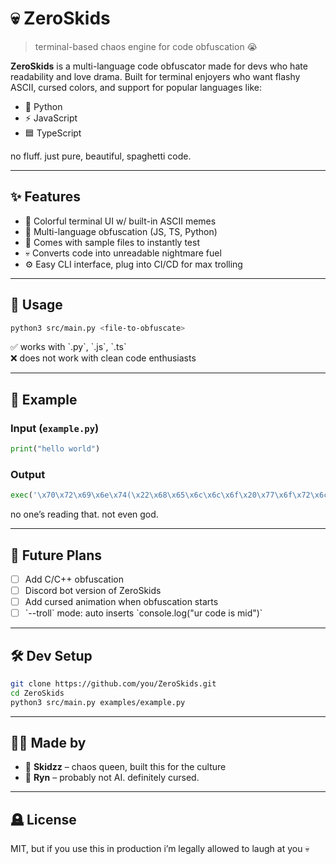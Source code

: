 
# 💀 ZeroSkids

> terminal-based chaos engine for code obfuscation 😭

**ZeroSkids** is a multi-language code obfuscator made for devs who hate readability and love drama. Built for terminal enjoyers who want flashy ASCII, cursed colors, and support for popular languages like:

- 🐍 Python  
- ⚡ JavaScript  
- 🟦 TypeScript  

no fluff. just pure, beautiful, spaghetti code.

---

## ✨ Features

- 🎨 Colorful terminal UI w/ built-in ASCII memes  
- 🔀 Multi-language obfuscation (JS, TS, Python)  
- 🧪 Comes with sample files to instantly test  
- 💀 Converts code into unreadable nightmare fuel  
- ⚙️ Easy CLI interface, plug into CI/CD for max trolling  

---

## 🧠 Usage

```bash
python3 src/main.py <file-to-obfuscate>
```

✅ works with \`.py\`, \`.js\`, \`.ts\`  
❌ does not work with clean code enthusiasts  

---

## 📁 Example

### Input (`example.py`)
```python
print("hello world")
```

### Output
```python
exec('\x70\x72\x69\x6e\x74(\x22\x68\x65\x6c\x6c\x6f\x20\x77\x6f\x72\x6c\x64\x22)')
```

no one’s reading that. not even god.

---

## 🔮 Future Plans

- [ ] Add C/C++ obfuscation  
- [ ] Discord bot version of ZeroSkids  
- [ ] Add cursed animation when obfuscation starts  
- [ ] \`--troll\` mode: auto inserts \`console.log("ur code is mid")\`  

---

## 🛠️ Dev Setup

```bash
git clone https://github.com/you/ZeroSkids.git
cd ZeroSkids
python3 src/main.py examples/example.py
```

---

## 🧙‍♀️ Made by

- 🧠 **Skidzz** – chaos queen, built this for the culture  
- 🤖 **Ryn** – probably not AI. definitely cursed.

---

## 🪦 License

MIT, but if you use this in production i’m legally allowed to laugh at you 💀
